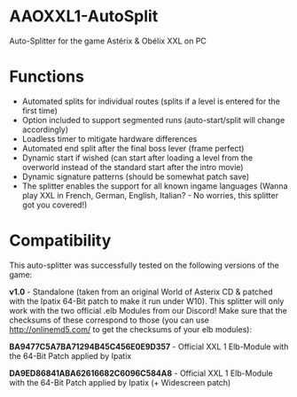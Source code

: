 # AAOXXL1-AutoSplit
Auto-Splitter for the game Astérix &amp; Obélix XXL on PC

# Functions
 - Automated splits for individual routes (splits if a level is entered for the first time)
 - Option included to support segmented runs (auto-start/split will change accordingly)
 - Loadless timer to mitigate hardware differences
 - Automated end split after the final boss lever (frame perfect)
 - Dynamic start if wished (can start after loading a level from the overworld instead of the standard start after the intro movie)
 - Dynamic signature patterns (should be somewhat patch save)
 - The splitter enables the support for all known ingame languages (Wanna play XXL in French, German, English, Italian? - No worries, this splitter got you covered!)
 
 # Compatibility
 This auto-splitter was successfully tested on the following versions of the game:
 
 **v1.0** - Standalone (taken from an original World of Asterix CD & patched with the Ipatix 64-Bit patch to make it run under W10).
 This splitter will only work with the two official .elb Modules from our Discord! Make sure that the checksums of these correspond to those (you can use http://onlinemd5.com/ to get the checksums of your elb modules):
 
**BA9477C5A7BA71294B45C456E0E9D357** - Official XXL 1 Elb-Module with the 64-Bit Patch applied by Ipatix

**DA9ED86841ABA62616682C6096C584A8** - Official XXL 1 Elb-Module with the 64-Bit Patch applied by Ipatix (+ Widescreen patch)
